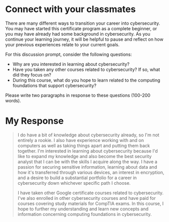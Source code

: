 # Connect with your classmates
There are many different ways to transition your career into cybersecurity. You may have started this certificate program as a complete beginner, or you may have already had some background in cybersecurity. As you continue your learning journey, it will be helpful to pause and reflect on how your previous experiences relate to your current goals.

For this discussion prompt, consider the following questions:

- Why are you interested in learning about cybersecurity?
- Have you taken any other courses related to cybersecurity? If so, what did they focus on?
- During this course, what do you hope to learn related to the computing foundations that support cybersecurity?

Please write two paragraphs in response to these questions (100-200 words).

# My Response
> I do have a bit of knowledge about cybersecurity already, so I'm not entirely a rookie. I also have experience working with and on computers as well as taking things apart and putting them back together. I'm interested in learning about cybersecurity because I'd like to expand my knowledge and also become the best security analyst that I can be with the skills I acquire along the way. I have a passion for securing sensitive information, learning about data and how it's transferred through various devices, an interest in encryption, and a desire to build a substantial portfolio for a career in cybersecurity down whichever specific path I choose.
>
> I have taken other Google certificate courses related to cybersecurity. I've also enrolled in other cybersecurity courses and have paid for courses covering study materials for CompTIA exams. In this course, I hope to further my understanding and learn new concepts and information concerning computing foundations in cybersecurity.
